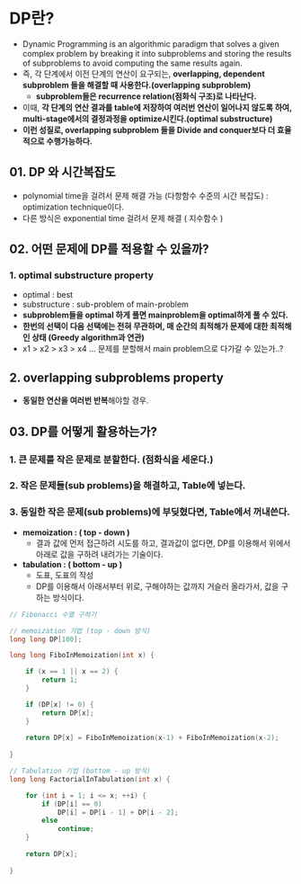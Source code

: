 # DP란?
  - Dynamic Programming is an algorithmic paradigm that solves a given complex problem by breaking it into subproblems and storing the results of subproblems to avoid computing the same results again.
  - 즉, 각 단계에서 이전 단계의 연산이 요구되는, **overlapping, dependent subproblem 들을 해결할 때 사용한다.(overlapping subproblem)**
    - **subproblem들은 recurrence relation(점화식 구조)로 나타난다.**
  - 이때, **각 단계의 연산 결과를 table에 저장하여 여러번 연산이 일어나지 않도록 하여, multi-stage에서의 결정과정을 optimize시킨다.(optimal substructure)**
  - **이런 성질로, overlapping subproblem 들을 Divide and conquer보다 더 효율적으로 수행가능하다.**

## 01. DP 와 시간복잡도
  - polynomial time을 걸려서 문제 해결 가능 (다항함수 수준의 시간 복잡도) : optimization technique이다.
  - 다른 방식은 exponential time 걸려서 문제 해결 ( 지수함수 )

## 02. 어떤 문제에 DP를 적용할 수 있을까?

### 1. optimal substructure property
  - optimal : best
  - substructure : sub-problem of main-problem
  - **subproblem들을 optimal 하게 풀면 mainproblem을 optimal하게 풀 수 있다.**
  - **한번의 선택이 다음 선택에는 전혀 무관하며, 매 순간의 최적해가 문제에 대한 최적해인 상태 (Greedy algorithm과 연관)**
  - x1 > x2 > x3 > x4 ... 문제를 분할해서 main problem으로 다가갈 수 있는가..?
## 2. overlapping subproblems property
  - **동일한 연산을 여러번 반복**해야할 경우.

## 03. DP를 어떻게 활용하는가?

### 1. 큰 문제를 작은 문제로 분할한다. (점화식을 세운다.)

### 2. 작은 문제들(sub problems)을 해결하고, Table에 넣는다.

### 3. 동일한 작은 문제(sub problems)에 부딪혔다면, Table에서 꺼내쓴다.

- **memoization : ( top - down )**
  - 결과 값에 먼저 접근하려 시도를 하고, 결과값이 없다면, DP를 이용해서 위에서 아래로 값을 구하려 내려가는 기술이다.
- **tabulation : ( bottom - up )**
  - 도표, 도표의 작성
  - DP를 이용해서 아래서부터 위로, 구해야하는 값까지 거슬러 올라가서, 값을 구하는 방식이다.

```cpp
// Fibonacci 수열 구하기

// memoization 기법 (top - down 방식)
long long DP[100];

long long FiboInMemoization(int x) {

	if (x == 1 || x == 2) {
		return 1;
	}

	if (DP[x] != 0) {
		return DP[x];
	}
	
	return DP[x] = FiboInMemoization(x-1) + FiboInMemoization(x-2);
	
}

// Tabulation 기법 (bottom - up 방식)
long long FactorialInTabulation(int x) {

	for (int i = 1; i <= x; ++i) {
		if (DP[i] == 0)
			DP[i] = DP[i - 1] + DP[i - 2];
		else
			continue;
	}
 
	return DP[x];
 
}

```
